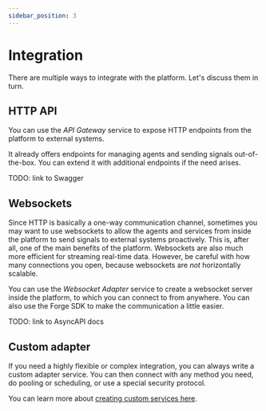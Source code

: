 ```yaml
---
sidebar_position: 3
---
```


# Integration
There are multiple ways to integrate with the platform. Let's discuss them in turn.


## HTTP API
You can use the _API Gateway_ service to expose HTTP endpoints from the platform to external systems.

It already offers endpoints for managing agents and sending signals out-of-the-box. You can extend it with additional
endpoints if the need arises.

TODO: link to Swagger


## Websockets
Since HTTP is basically a one-way communication channel, sometimes you may want to use websockets to allow the agents
and services from inside the platform to send signals to external systems proactively. This is, after all, one of the
main benefits of the platform. Websockets are also much more efficient for streaming real-time data. However, be careful
with how many connections you open, because websockets are *not* horizontally scalable.

You can use the _Websocket Adapter_ service to create a websocket server inside the platform, to which you can connect
to from anywhere. You can also use the Forge SDK to make the communication a little easier.

TODO: link to AsyncAPI docs


## Custom adapter
If you need a highly flexible or complex integration, you can always write a custom adapter service. You can then
connect with any method you need, do pooling or scheduling, or use a special security protocol.

You can learn more about [creating custom services here](./Platform%20architecture/service-creation).
